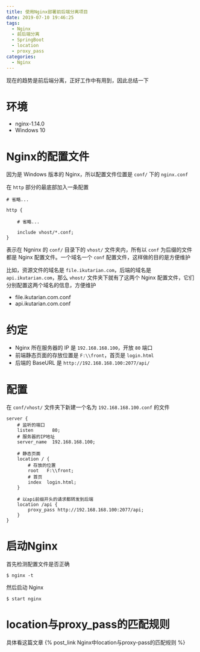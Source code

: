 ```yaml
---
title: 使用Nginx部署前后端分离项目
date: 2019-07-10 19:46:25
tags:  
  - Nginx
  - 前后端分离
  - SpringBoot
  - location
  - proxy_pass
categories:
  - Nginx
---
```


现在的趋势是前后端分离，正好工作中有用到，因此总结一下

<!-- more -->

# 环境

- nginx-1.14.0
- Windows 10

# Nginx的配置文件

因为是 Windows 版本的 Nginx，所以配置文件位置是 `conf/` 下的 `nginx.conf`

在 `http` 部分的最底部加入一条配置

```nginx
# 省略...

http {

    # 省略...
    
    include vhost/*.conf;
}
```

表示在 Ngninx 的 `conf/` 目录下的 `vhost/` 文件夹内，所有以 `conf` 为后缀的文件都是 Nginx 配置文件。一个域名一个 `conf` 配置文件，这样做的目的是方便维护

比如，资源文件的域名是 `file.ikutarian.com`，后端的域名是 `api.ikutarian.com`，那么 `vhost/` 文件夹下就有了这两个 Nginx 配置文件，它们分别配置这两个域名的信息，方便维护

- file.ikutarian.com.conf
- api.ikutarian.com.conf

# 约定

- Nginx 所在服务器的 IP 是 `192.168.168.100`，开放 `80` 端口
- 前端静态页面的存放位置是 `F:\\front`，首页是 `login.html`
- 后端的 BaseURL 是 `http://192.168.168.100:2077/api/`

# 配置

在 `conf/vhost/` 文件夹下新建一个名为 `192.168.168.100.conf` 的文件

```nginx      
server {
    # 监听的端口
    listen       80;
    # 服务器的IP地址
    server_name  192.168.168.100;
    
    # 静态页面
    location / {
        # 存放的位置
        root   F:\\front;
        # 首页
        index  login.html;
    }
    
    # 以api前缀开头的请求都转发到后端
    location /api {
        proxy_pass http://192.168.168.100:2077/api;
    }
}
```

# 启动Nginx

首先检测配置文件是否正确

```
$ nginx -t
```

然后启动 Nginx 

```
$ start nginx
```

# location与proxy_pass的匹配规则

具体看这篇文章 {% post_link Nginx中location与proxy-pass的匹配规则 %}